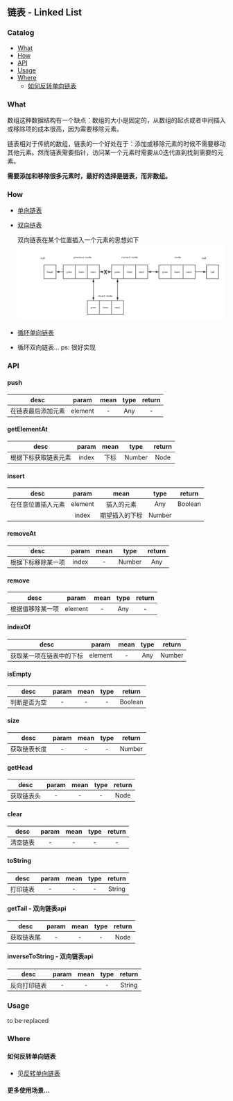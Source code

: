 ## 链表 - Linked List

### Catalog

- [What](#what)
- [How](#how)
- [API](#api)
- [Usage](#usage)
- [Where](#where)
  - [如何反转单向链表](#如何反转单向链表)

### What

数组这种数据结构有一个缺点：数组的大小是固定的，从数组的起点或者中间插入或移除项的成本很高，因为需要移除元素。

链表相对于传统的数组，链表的一个好处在于：添加或移除元素的时候不需要移动其他元素。然而链表需要指针，访问某一个元素时需要从0迭代直到找到需要的元素。

**需要添加和移除很多元素时，最好的选择是链表，而非数组。**

### How

- [单向链表](./linked-list.js)

- [双向链表](./doubly-linked-list.js)

  双向链表在某个位置插入一个元素的思想如下
  ![doubly-linked-list](../../assets/doubly-linked-list.png)

- [循环单向链表](./circular-linked-list.js)

- 循环双向链表... ps: 很好实现

### API

#### push

| desc | param | mean | type | return |
| :---: | :---: | :--: | :--: | :--: |
| 在链表最后添加元素 | element | - | Any | - |

#### getElementAt

| desc | param | mean | type | return |
| :---: | :---: | :--: | :--: | :--: |
| 根据下标获取链表元素 | index | 下标 | Number | Node |

#### insert

| desc | param | mean | type | return |
| :---: | :---: | :--: | :--: | :--: |
| 在任意位置插入元素 | element | 插入的元素 | Any | Boolean |
|  | index | 期望插入的下标 | Number |  |

#### removeAt

| desc | param | mean | type | return |
| :---: | :---: | :--: | :--: | :--: |
| 根据下标移除某一项 | index | - | Number | Any |

#### remove

| desc | param | mean | type | return |
| :---: | :---: | :--: | :--: | :--: |
| 根据值移除某一项 | element | - | Any | - |

#### indexOf

| desc | param | mean | type | return |
| :---: | :---: | :--: | :--: | :--: |
| 获取某一项在链表中的下标 | element | - | Any | Number |

#### isEmpty

| desc | param | mean | type | return |
| :---: | :---: | :--: | :--: | :--: |
| 判断是否为空 | - | - | - | Boolean |

#### size

| desc | param | mean | type | return |
| :---: | :---: | :--: | :--: | :--: |
| 获取链表长度 | - | - | - | Number |

#### getHead

| desc | param | mean | type | return |
| :---: | :---: | :--: | :--: | :--: |
| 获取链表头 | - | - | - | Node |

#### clear

| desc | param | mean | type | return |
| :---: | :---: | :--: | :--: | :--: |
| 清空链表 | - | - | - | - |

#### toString

| desc | param | mean | type | return |
| :---: | :---: | :--: | :--: | :--: |
| 打印链表 | - | - | - | String |

#### getTail - 双向链表api

| desc | param | mean | type | return |
| :---: | :---: | :--: | :--: | :--: |
| 获取链表尾 | - | - | - | Node |

#### inverseToString - 双向链表api

| desc | param | mean | type | return |
| :---: | :---: | :--: | :--: | :--: |
| 反向打印链表 | - | - | - | String |

### Usage

to be replaced

### Where

#### 如何反转单向链表

- 见[反转单向链表](./reverse-linked-list.md)

#### 更多使用场景...

